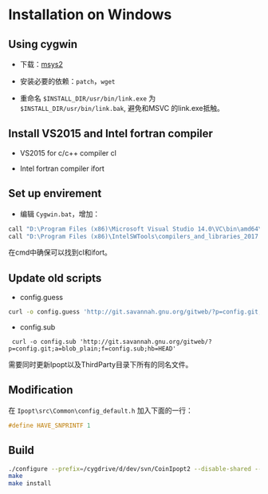 # Installation on Windows

## Using cygwin

* 下载：[msys2](http://www.msys2.org/)

* 安装必要的依赖：``patch``，``wget``
 
* 重命名 ``$INSTALL_DIR/usr/bin/link.exe`` 为 ``$INSTALL_DIR/usr/bin/link.bak``, 避免和MSVC 的link.exe抵触。

## Install VS2015 and Intel fortran compiler

* VS2015 for c/c++ compiler cl

* Intel fortran compiler ifort

## Set up envirement

* 编辑 ``Cygwin.bat``，增加：

```bash
call "D:\Program Files (x86)\Microsoft Visual Studio 14.0\VC\bin\amd64\vcvars64.bat"
call "D:\Program Files (x86)\IntelSWTools\compilers_and_libraries_2017.2.187\windows\bin\ifortvars.bat" -arch intel64 vs2015
```

在cmd中确保可以找到cl和ifort。

## Update old scripts

* config.guess

 ```bash
 curl -o config.guess 'http://git.savannah.gnu.org/gitweb/?p=config.git;a=blob_plain;f=config.guess;hb=HEAD'
 ```

* config.sub

 ```
  curl -o config.sub 'http://git.savannah.gnu.org/gitweb/?p=config.git;a=blob_plain;f=config.sub;hb=HEAD'
 ```

需要同时更新Ipopt以及ThirdParty目录下所有的同名文件。

## Modification

在 ``Ipopt\src\Common\config_default.h`` 加入下面的一行：

```cpp
#define HAVE_SNPRINTF 1
```

## Build

```bash
./configure --prefix=/cygdrive/d/dev/svn/CoinIpopt2 --disable-shared --with-mumps=no --with-asl=no --enable-msvc F77=ifort FC=ifort CXXFLAGS="-MD -Ox -nologo -D_CRT_SECURE_NO_DEPRECATE -DNDEBUG" CFLAGS="-MD -Ox -nologo -D_CRT_SECURE_NO_DEPRECATE -DNDEBUG" FFLAGS="-MD -O3 -fpp -nologo"
make
make install
```
